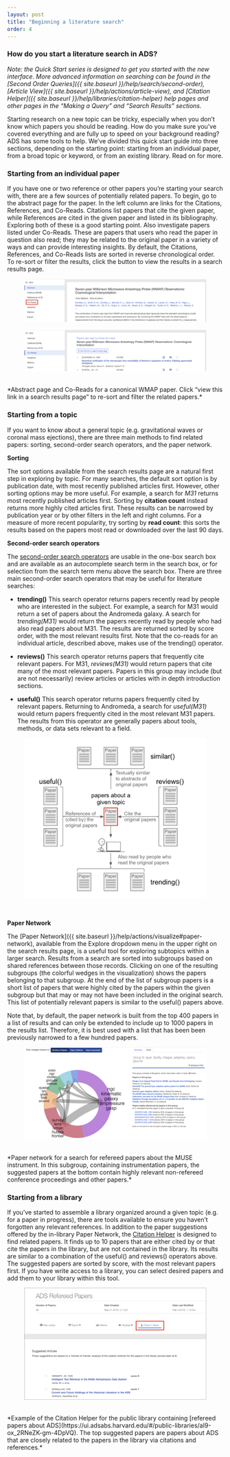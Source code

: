 ```yaml
---
layout: post
title: "Beginning a literature search"
order: 4
---
```


### How do you start a literature search in ADS?

*Note: the Quick Start series is designed to get you started with the new interface. More advanced information on searching can be found in the [Second Order Queries]({{ site.baseurl }}/help/search/second-order), [Article View]({{ site.baseurl }}/help/actions/article-view), and [Citation Helper]({{ site.baseurl }}/help/libraries/citation-helper) help pages and other pages in the “Making a Query” and “Search Results” sections.*

Starting research on a new topic can be tricky, especially when you
don’t know which papers you should be reading. How do you make sure
you’ve covered everything and are fully up to speed on your background
reading? ADS has some tools to help. We’ve divided this quick start
guide into three sections, depending on the starting point: starting
from an individual paper, from a broad topic or keyword, or from an
existing library. Read on for more.

### Starting from an individual paper

If you have one or two reference or other papers you’re starting your
search with, there are a few sources of potentially related papers. To
begin, go to the abstract page for the paper. In the left column are
links for the Citations, References, and Co-Reads. Citations list
papers that cite the given paper, while References are cited in the
given paper and listed in its bibliography. Exploring both of these is
a good starting point. Also investigate papers listed under
Co-Reads. These are papers that users who read the paper in question
also read; they may be related to the original paper in a variety of
ways and can provide interesting insights. By default, the Citations,
References, and Co-Reads lists are sorted in reverse chronological
order. To re-sort or filter the results, click the button to view the
results in a search results page.

<figure>
   <img src="/help/img/coreads_1.png"  class="img-responsive" alt="an
   image showing the Co-Reads links on the abstract page">
</figure>
<figure>
   <img src="/help/img/coreads_2.png"  class="img-responsive" alt="an
   image showing the Co-Reads listing">
   </figure>
   <br>
*Abstract page and Co-Reads for a canonical WMAP paper. Click “view
   this link in a search results page” to re-sort and filter the
   related papers.*

### Starting from a topic
If you want to know about a general topic (e.g. gravitational waves or
coronal mass ejections), there are three main methods to find related
papers: sorting, second-order search operators, and the paper network.

**Sorting**

The sort options available from the search results page are a natural
first step in exploring by topic. For many searches, the default sort
option is by publication date, with most recently published articles
first. However, other sorting options may be more useful. For example,
a search for *M31* returns most recently published articles
first. Sorting by **citation count** instead returns more highly cited
articles first. These results can be narrowed by publication year or
by other filters in the left and right columns. For a measure of more
recent popularity, try sorting by **read count**: this sorts the
results based on the papers most read or downloaded over the last 90
days.

**Second-order search operators**

The [second-order search operators]({{site.baseurl}}/help/search/second-order) are usable in the one-box
search box and are available as an autocomplete search term in the
search box, or for selection from the search term menu above the
search box. There are three main second-order search operators that
may be useful for literature searches:

* **trending()** This search operator returns papers recently read by
  people who are interested in the subject. For example, a search for
  M31 would return a set of papers about the Andromeda galaxy. A
  search for *trending(M31)* would return the papers recently read by
  people who had also read papers about M31. The results are returned
  sorted by score order, with the most relevant results first. Note
  that the co-reads for an individual article, described above, makes
  use of the trending() operator.

* **reviews()** This search operator returns papers that frequently
  cite relevant papers. For M31, *reviews(M31)* would return papers
  that cite many of the most relevant papers. Papers in this group may
  include (but are not necessarily) review articles or articles with
  in depth introduction sections.

* **useful()** This search operator returns papers frequently cited by
  relevant papers. Returning to Andromeda, a search for *useful(M31)*
  would return papers frequently cited in the most relevant M31
  papers. The results from this operator are generally papers about
  tools, methods, or data sets relevant to a field.

<figure>
   <img src="/help/img/second-order.png"  class="img-responsive" alt="diagram showing use of the second order operators">
   </figure>
   <br>

**Paper Network**

The [Paper Network]({{ site.baseurl }}/help/actions/visualize#paper-network), available from
the Explore dropdown menu in the upper right on the search results
page, is a useful tool for exploring subtopics within a larger
search. Results from a search are sorted into subgroups based on
shared references between those records. Clicking on one of the
resulting subgroups (the colorful wedges in the visualization) shows
the papers belonging to that subgroup. At the end of the list of
subgroup papers is a short list of papers that were highly cited by
the papers within the given subgroup but that may or may not have been
included in the original search. This list of potentially relevant
papers is similar to the useful() papers above.

Note that, by default, the paper network is built from the top 400
papers in a list of results and can only be extended to include up to
1000 papers in the results list. Therefore, it is best used with a
list that has been been previously narrowed to a few hundred papers.

<figure>
   <img src="/help/img/paper-network-suggested-papers.png"  class="img-responsive" alt="an
   image showing Paper Network with suggested papers">
   </figure>
   <br>
*Paper network for a search for refereed papers about the MUSE
   instrument. In this subgroup, containing instrumentation papers,
   the suggested papers at the bottom contain highly relevant
   non-refereed conference proceedings and other papers.*

### Starting from a library

If you’ve started to assemble a library organized around a given topic
(e.g. for a paper in progress), there are tools available to ensure
you haven’t forgotten any relevant references. In addition to the
paper suggestions offered by the in-library
Paper Network, the
[Citation Helper]({{site.baseurl}}/help/libraries/citation-helper) is
designed to find related papers. It finds up to 10 papers that are
either cited by or that cite the papers in the library, but are not
contained in the library. Its results are similar to a combination of
the useful() and reviews() operators above. The suggested papers are
sorted by score, with the most relevant papers first. If you have
write access to a library, you can select desired papers and add them
to your library within this tool.

<figure>
   <img src="/help/img/citation-helper.png"  class="img-responsive" alt="an
   image showing the Citation Helper within a library">
   </figure>
   <br>
*Example of the Citation Helper for the public library containing
   [refereed papers about ADS](https://ui.adsabs.harvard.edu/#/public-libraries/aI9-ox_2RNeZK-gm-4DpVQ). The
   top suggested papers are papers about ADS that are closely related
   to the papers in the library via citations and references.*
   
